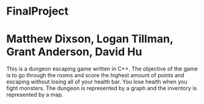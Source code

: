 # FinalProject
# Matthew Dixson, Logan Tillman, Grant Anderson, David Hu

This is a dungeon escaping game written in C++. The objective of the game is to go through the rooms and score the highest amount of points 
and escaping without losing all of your health bar. You lose health when you fight monsters. The dungeon is represented by a graph and the 
inventory is represented by a map.
